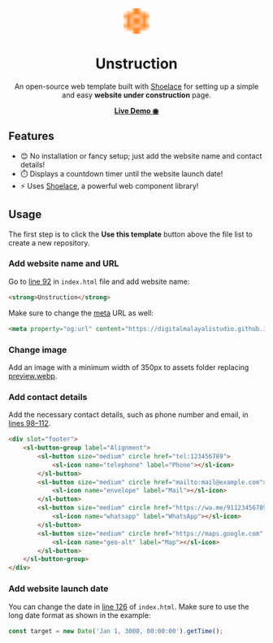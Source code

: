 <div align="center">

<img src="assets/favicon.svg" alt="Unstruction" width="50"/>

# Unstruction
An open-source web template built with [Shoelace](https://shoelace.style/) for setting up a simple and easy **website under construction** page.

[**Live Demo ◉**](https://digitalmalayalistudio.github.io/unstruction/)

</div>

## Features
- 😊 No installation or fancy setup; just add the website name and contact details!
- ⏱️ Displays a countdown timer until the website launch date! 
- ⚡ Uses [Shoelace](https://shoelace.style/), a powerful web component library!

## Usage
The first step is to click the **Use this template** button above the file list to create a new repository.

### Add website name and URL
Go to [line 92](https://github.com/digitalmalayalistudio/unstruction/blob/main/index.html#L92) in `index.html` file and add website name:

```html
<strong>Unstruction</strong>
```

Make sure to change the [meta](https://github.com/digitalmalayalistudio/unstruction/blob/main/index.html#L13) URL as well:

```html
<meta property="og:url" content="https://digitalmalayalistudio.github.io/unstruction/">
```

### Change image
Add an image with a minimum width of 350px to assets folder replacing [preview.webp](https://github.com/DigitalMalayaliStudio/unstruction/blob/main/assets/preview.webp).

### Add contact details
Add the necessary contact details, such as phone number and email, in [lines 98–112](https://github.com/digitalmalayalistudio/unstruction/blob/main/index.html#L98-L112).

```html
<div slot="footer">
    <sl-button-group label="Alignment">
        <sl-button size="medium" circle href="tel:123456789">
            <sl-icon name="telephone" label="Phone"></sl-icon>
        </sl-button>
        <sl-button size="medium" circle href="mailto:mail@example.com">
            <sl-icon name="envelope" label="Mail"></sl-icon>
        </sl-button>
        <sl-button size="medium" circle href="https://wa.me/91123456789">
            <sl-icon name="whatsapp" label="WhatsApp"></sl-icon>
        </sl-button>
        <sl-button size="medium" circle href="https://maps.google.com" target="_blank">
            <sl-icon name="geo-alt" label="Map"></sl-icon>
        </sl-button>
    </sl-button-group>
</div>
```

### Add website launch date
You can change the date in [line 126](https://github.com/digitalmalayalistudio/unstruction/blob/main/index.html#L126) of `index.html`. Make sure to use the long date format as shown in the example:

```js
const target = new Date('Jan 1, 3000, 00:00:00').getTime();
```
